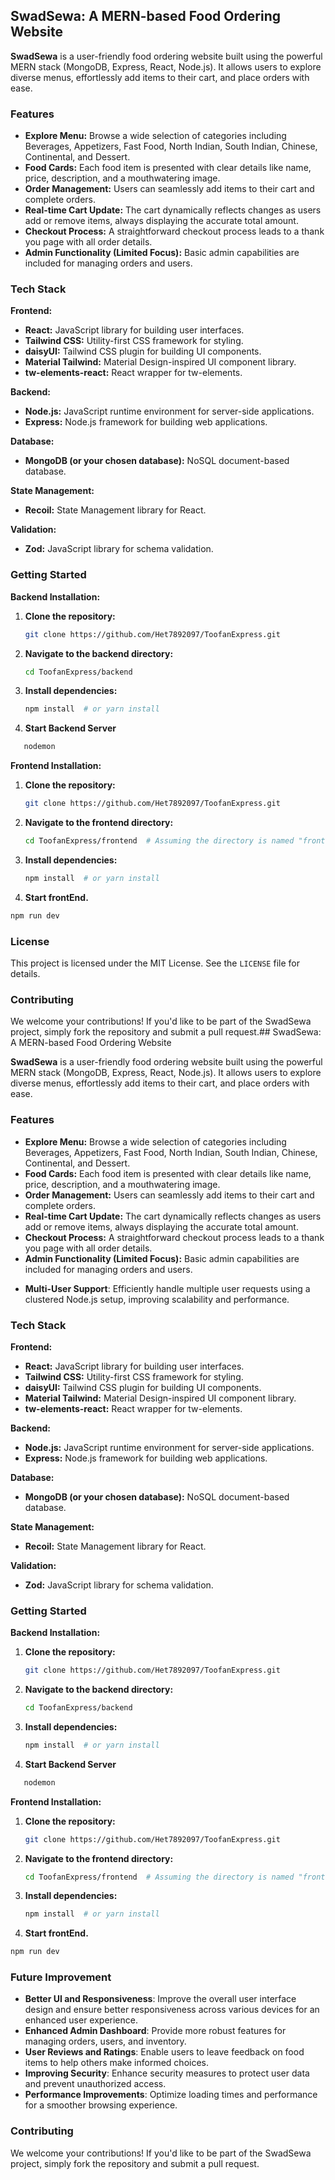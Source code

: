 ## SwadSewa: A MERN-based Food Ordering Website

**SwadSewa** is a user-friendly food ordering website built using the powerful MERN stack (MongoDB, Express, React, Node.js). It allows users to explore diverse menus, effortlessly add items to their cart, and place orders with ease.

### Features

* **Explore Menu:**  Browse a wide selection of categories including Beverages, Appetizers, Fast Food, North Indian, South Indian, Chinese, Continental, and Dessert.
* **Food Cards:** Each food item is presented with clear details like name, price, description, and a mouthwatering image. 
* **Order Management:**  Users can seamlessly add items to their cart and complete orders.
* **Real-time Cart Update:** The cart dynamically reflects changes as users add or remove items, always displaying the accurate total amount.
* **Checkout Process:** A straightforward checkout process leads to a thank you page with all order details.
* **Admin Functionality (Limited Focus):** Basic admin capabilities are included for managing orders and users.

### Tech Stack

**Frontend:**

* **React:** JavaScript library for building user interfaces.
* **Tailwind CSS:** Utility-first CSS framework for styling.
* **daisyUI:** Tailwind CSS plugin for building UI components.
* **Material Tailwind:** Material Design-inspired UI component library.
* **tw-elements-react:** React wrapper for tw-elements.

**Backend:**

* **Node.js:** JavaScript runtime environment for server-side applications.
* **Express:** Node.js framework for building web applications.

**Database:**

* **MongoDB (or your chosen database):** NoSQL document-based database.

**State Management:**

* **Recoil:** State Management library for React.

**Validation:**

* **Zod:** JavaScript library for schema validation.

### Getting Started
**Backend Installation:**

1. **Clone the repository:**

   ```bash
   git clone https://github.com/Het7892097/ToofanExpress.git
   ```

2. **Navigate to the backend directory:**

   ```bash
   cd ToofanExpress/backend  
   ```

3. **Install dependencies:**

   ```bash
   npm install  # or yarn install
   ```

4. **Start Backend Server**
```bash
   nodemon
   ```
   

**Frontend Installation:**

1. **Clone the repository:**

   ```bash
   git clone https://github.com/Het7892097/ToofanExpress.git
   ```

2. **Navigate to the frontend directory:**

   ```bash
   cd ToofanExpress/frontend  # Assuming the directory is named "frontend"
   ```

3. **Install dependencies:**

   ```bash
   npm install  # or yarn install
   ```

4. **Start frontEnd.**
 ```bash 
 npm run dev
 ```



### License

This project is licensed under the MIT License. See the `LICENSE` file for details.
### Contributing

We welcome your contributions!  If you'd like to be part of the SwadSewa project, simply fork the repository and submit a pull request.## SwadSewa: A MERN-based Food Ordering Website

**SwadSewa** is a user-friendly food ordering website built using the powerful MERN stack (MongoDB, Express, React, Node.js). It allows users to explore diverse menus, effortlessly add items to their cart, and place orders with ease.

### Features

* **Explore Menu:**  Browse a wide selection of categories including Beverages, Appetizers, Fast Food, North Indian, South Indian, Chinese, Continental, and Dessert.
* **Food Cards:** Each food item is presented with clear details like name, price, description, and a mouthwatering image. 
* **Order Management:**  Users can seamlessly add items to their cart and complete orders.
* **Real-time Cart Update:** The cart dynamically reflects changes as users add or remove items, always displaying the accurate total amount.
* **Checkout Process:** A straightforward checkout process leads to a thank you page with all order details.
* **Admin Functionality (Limited Focus):** Basic admin capabilities are included for managing orders and users.
- **Multi-User Support**: Efficiently handle multiple user requests using a clustered Node.js setup, improving scalability and performance.
### Tech Stack

**Frontend:**

* **React:** JavaScript library for building user interfaces.
* **Tailwind CSS:** Utility-first CSS framework for styling.
* **daisyUI:** Tailwind CSS plugin for building UI components.
* **Material Tailwind:** Material Design-inspired UI component library.
* **tw-elements-react:** React wrapper for tw-elements.

**Backend:**

* **Node.js:** JavaScript runtime environment for server-side applications.
* **Express:** Node.js framework for building web applications.

**Database:**

* **MongoDB (or your chosen database):** NoSQL document-based database.

**State Management:**

* **Recoil:** State Management library for React.

**Validation:**

* **Zod:** JavaScript library for schema validation.

### Getting Started
**Backend Installation:**

1. **Clone the repository:**

   ```bash
   git clone https://github.com/Het7892097/ToofanExpress.git
   ```

2. **Navigate to the backend directory:**

   ```bash
   cd ToofanExpress/backend  
   ```

3. **Install dependencies:**

   ```bash
   npm install  # or yarn install
   ```

4. **Start Backend Server**
```bash
   nodemon
   ```
   

**Frontend Installation:**

1. **Clone the repository:**

   ```bash
   git clone https://github.com/Het7892097/ToofanExpress.git
   ```

2. **Navigate to the frontend directory:**

   ```bash
   cd ToofanExpress/frontend  # Assuming the directory is named "frontend"
   ```

3. **Install dependencies:**

   ```bash
   npm install  # or yarn install
   ```

4. **Start frontEnd.**
 ```bash 
 npm run dev
 ```

### Future Improvement
- **Better UI and Responsiveness**: Improve the overall user interface design and ensure better responsiveness across various devices for an enhanced user experience.
- **Enhanced Admin Dashboard**: Provide more robust features for managing orders, users, and inventory.
- **User Reviews and Ratings**: Enable users to leave feedback on food items to help others make informed choices.
- **Improving Security**: Enhance security measures to protect user data and prevent unauthorized access.
- **Performance Improvements**: Optimize loading times and performance for a smoother browsing experience.
### Contributing

We welcome your contributions!  If you'd like to be part of the SwadSewa project, simply fork the repository and submit a pull request.